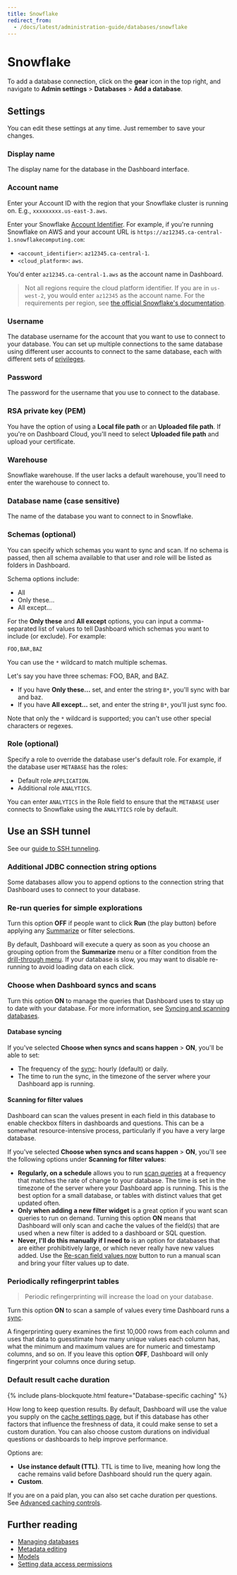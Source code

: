 ```yaml
---
title: Snowflake
redirect_from:
  - /docs/latest/administration-guide/databases/snowflake
---
```


# Snowflake

To add a database connection, click on the **gear** icon in the top right, and navigate to **Admin settings** > **Databases** > **Add a database**.

## Settings

You can edit these settings at any time. Just remember to save your changes.

### Display name

The display name for the database in the Dashboard interface.

### Account name

Enter your Account ID with the region that your Snowflake cluster is running on. E.g., `xxxxxxxxx.us-east-3.aws`.

Enter your Snowflake [Account Identifier](https://docs.snowflake.com/en/user-guide/admin-account-identifier.html). For example, if you're running Snowflake on AWS and your account URL is `https://az12345.ca-central-1.snowflakecomputing.com`:
- `<account_identifier>`: `az12345.ca-central-1`.
- `<cloud_platform>`: `aws`.

You'd enter `az12345.ca-central-1.aws` as the account name in Dashboard.

> Not all regions require the cloud platform identifier. If you are in `us-west-2`, you would enter `az12345` as the account name. For the requirements per region, see [the official Snowflake's documentation](https://docs.snowflake.com/en/user-guide/admin-account-identifier.html#non-vps-account-locator-formats-by-cloud-platform-and-region).

### Username

The database username for the account that you want to use to connect to your database. You can set up multiple connections to the same database using different user accounts to connect to the same database, each with different sets of [privileges](../users-roles-privileges.md).

### Password

The password for the username that you use to connect to the database.

### RSA private key (PEM)

You have the option of using a **Local file path** or an **Uploaded file path**. If you're on Dashboard Cloud, you'll need to select **Uploaded file path** and upload your certificate.

### Warehouse

Snowflake warehouse. If the user lacks a default warehouse, you'll need to enter the warehouse to connect to.

### Database name (case sensitive)

The name of the database you want to connect to in Snowflake.

### Schemas (optional)

You can specify which schemas you want to sync and scan. If no schema is passed, then all schema available to that user and role will be listed as folders in Dashboard.

Schema options include:

- All
- Only these...
- All except...

For the **Only these** and **All except** options, you can input a comma-separated list of values to tell Dashboard which schemas you want to include (or exclude). For example:

```
FOO,BAR,BAZ
```

You can use the `*` wildcard to match multiple schemas.

Let's say you have three schemas: FOO, BAR, and BAZ.

- If you have **Only these...** set, and enter the string `B*`, you'll sync with bar and baz.
- If you have **All except...** set, and enter the string `B*`, you'll just sync foo.

Note that only the `*` wildcard is supported; you can't use other special characters or regexes.

### Role (optional)

Specify a role to override the database user's default role. For example, if the database user `METABASE` has the roles:
- Default role `APPLICATION`.
- Additional role `ANALYTICS`.

You can enter `ANALYTICS` in the Role field to ensure that the `METABASE` user connects to Snowflake using the `ANALYTICS` role by default.

## Use an SSH tunnel

See our [guide to SSH tunneling](../ssh-tunnel.md).

### Additional JDBC connection string options

Some databases allow you to append options to the connection string that Dashboard uses to connect to your database.

### Re-run queries for simple explorations

Turn this option **OFF** if people want to click **Run** (the play button) before applying any [Summarize](../../questions/query-builder/introduction.md#grouping-your-metrics) or filter selections.

By default, Dashboard will execute a query as soon as you choose an grouping option from the **Summarize** menu or a filter condition from the [drill-through menu](https://www.metabase.com/learn/questions/drill-through). If your database is slow, you may want to disable re-running to avoid loading data on each click.

### Choose when Dashboard syncs and scans

Turn this option **ON** to manage the queries that Dashboard uses to stay up to date with your database. For more information, see [Syncing and scanning databases](../sync-scan.md).

#### Database syncing

If you've selected **Choose when syncs and scans happen** > **ON**, you'll be able to set:

- The frequency of the [sync](../sync-scan.md#how-database-syncs-work): hourly (default) or daily.
- The time to run the sync, in the timezone of the server where your Dashboard app is running.

#### Scanning for filter values

Dashboard can scan the values present in each field in this database to enable checkbox filters in dashboards and questions. This can be a somewhat resource-intensive process, particularly if you have a very large database.

If you've selected **Choose when syncs and scans happen** > **ON**, you'll see the following options under **Scanning for filter values**:

- **Regularly, on a schedule** allows you to run [scan queries](../sync-scan.md#how-database-scans-work) at a frequency that matches the rate of change to your database. The time is set in the timezone of the server where your Dashboard app is running. This is the best option for a small database, or tables with distinct values that get updated often.
- **Only when adding a new filter widget** is a great option if you want scan queries to run on demand. Turning this option **ON** means that Dashboard will only scan and cache the values of the field(s) that are used when a new filter is added to a dashboard or SQL question.
- **Never, I'll do this manually if I need to** is an option for databases that are either prohibitively large, or which never really have new values added. Use the [Re-scan field values now](../sync-scan.md#manually-scanning-column-values) button to run a manual scan and bring your filter values up to date.

### Periodically refingerprint tables

> Periodic refingerprinting will increase the load on your database.

Turn this option **ON** to scan a sample of values every time Dashboard runs a [sync](../sync-scan.md#how-database-syncs-work).

A fingerprinting query examines the first 10,000 rows from each column and uses that data to guesstimate how many unique values each column has, what the minimum and maximum values are for numeric and timestamp columns, and so on. If you leave this option **OFF**, Dashboard will only fingerprint your columns once during setup.

### Default result cache duration

{% include plans-blockquote.html feature="Database-specific caching" %}

How long to keep question results. By default, Dashboard will use the value you supply on the [cache settings page](../../configuring-metabase/caching.md), but if this database has other factors that influence the freshness of data, it could make sense to set a custom duration. You can also choose custom durations on individual questions or dashboards to help improve performance.

Options are:

- **Use instance default (TTL)**. TTL is time to live, meaning how long the cache remains valid before Dashboard should run the query again.
- **Custom**.

If you are on a paid plan, you can also set cache duration per questions. See [Advanced caching controls](../../configuring-metabase/caching.md#advanced-caching-controls).

## Further reading

- [Managing databases](../../databases/connecting.md)
- [Metadata editing](../../data-modeling/metadata-editing.md)
- [Models](../../data-modeling/models.md)
- [Setting data access permissions](../../permissions/data.md)

